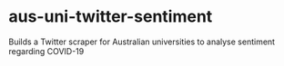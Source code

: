 # aus-uni-twitter-sentiment
Builds a Twitter scraper for Australian universities to analyse sentiment regarding COVID-19
